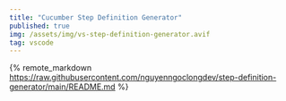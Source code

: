 ```yaml
---
title: "Cucumber Step Definition Generator"
published: true
img: /assets/img/vs-step-definition-generator.avif
tag: vscode
---
```


{% remote_markdown https://raw.githubusercontent.com/nguyenngoclongdev/step-definition-generator/main/README.md %}
